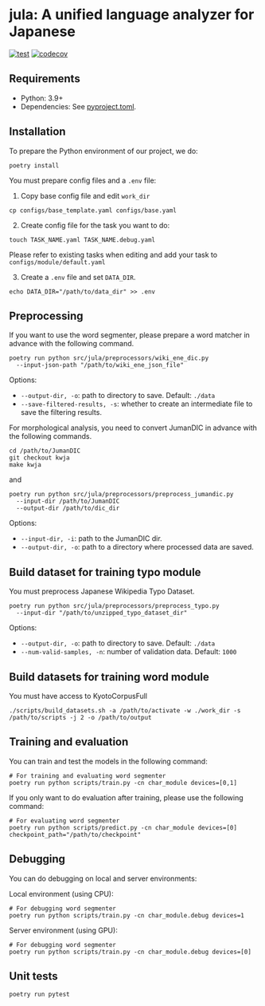 # jula: A unified language analyzer for Japanese

[![test](https://github.com/ku-nlp/jula/actions/workflows/test.yml/badge.svg)](https://github.com/ku-nlp/jula/actions/workflows/test.yml)
[![codecov](https://codecov.io/gh/ku-nlp/jula/branch/main/graph/badge.svg?token=A9FWWPLITO)](https://codecov.io/gh/ku-nlp/jula)

## Requirements

- Python: 3.9+
- Dependencies: See [pyproject.toml](./pyproject.toml).

## Installation

To prepare the Python environment of our project, we do:
```shell
poetry install
```

You must prepare config files and a `.env` file:
1. Copy base config file and edit `work_dir`
```shell
cp configs/base_template.yaml configs/base.yaml
```
2. Create config file for the task you want to do:
```shell
touch TASK_NAME.yaml TASK_NAME.debug.yaml
```
Please refer to existing tasks when editing and add your task to `configs/module/default.yaml`

3. Create a `.env` file and set `DATA_DIR`.
```shell
echo DATA_DIR="/path/to/data_dir" >> .env
```

## Preprocessing
If you want to use the word segmenter, please prepare a word matcher in advance with the following command.
```shell
poetry run python src/jula/preprocessors/wiki_ene_dic.py
  --input-json-path "/path/to/wiki_ene_json_file"
```
Options:
- `--output-dir, -o`: path to directory to save. Default: `./data`
- `--save-filtered-results, -s`: whether to create an intermediate file to save the filtering results.

For morphological analysis, you need to convert JumanDIC in advance with the following commands.
```shell
cd /path/to/JumanDIC
git checkout kwja
make kwja
```
and
```shell
poetry run python src/jula/preprocessors/preprocess_jumandic.py
  --input-dir /path/to/JumanDIC
  --output-dir /path/to/dic_dir
```
Options:
- `--input-dir, -i`: path to the JumanDIC dir.
- `--output-dir, -o`: path to a directory where processed data are saved.

## Build dataset for training typo module
You must preprocess Japanese Wikipedia Typo Dataset.
```shell
poetry run python src/jula/preprocessors/preprocess_typo.py
  --input-dir "/path/to/unzipped_typo_dataset_dir"
```
Options:
- `--output-dir, -o`: path to directory to save. Default: `./data`
- `--num-valid-samples, -n`: number of validation data. Default: `1000`

## Build datasets for training word module
You must have access to KyotoCorpusFull
```shell
./scripts/build_datasets.sh -a /path/to/activate -w ./work_dir -s /path/to/scripts -j 2 -o /path/to/output
```

## Training and evaluation
You can train and test the models in the following command:
```shell
# For training and evaluating word segmenter
poetry run python scripts/train.py -cn char_module devices=[0,1]
```

If you only want to do evaluation after training, please use the following command:
```shell
# For evaluating word segmenter
poetry run python scripts/predict.py -cn char_module devices=[0] checkpoint_path="/path/to/checkpoint"
```

## Debugging
You can do debugging on local and server environments:

Local environment (using CPU):
```shell
# For debugging word segmenter
poetry run python scripts/train.py -cn char_module.debug devices=1
```
Server environment (using GPU):
```shell
# For debugging word segmenter
poetry run python scripts/train.py -cn char_module.debug devices=[0]
```

## Unit tests

```shell
poetry run pytest
```
